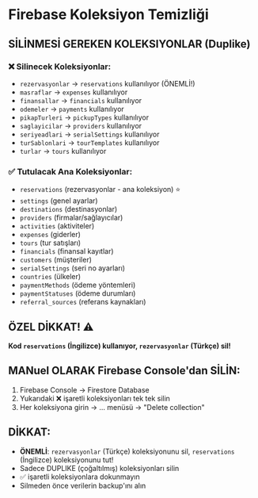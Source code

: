 # Firebase Koleksiyon Temizliği

## SİLİNMESİ GEREKEN KOLEKSIYONLAR (Duplike)

### ❌ Silinecek Koleksiyonlar:
- `rezervasyonlar` → `reservations` kullanılıyor (ÖNEMLİ!)
- `masraflar` → `expenses` kullanılıyor
- `finansallar` → `financials` kullanılıyor  
- `odemeler` → `payments` kullanılıyor
- `pikapTurleri` → `pickupTypes` kullanılıyor
- `saglayicilar` → `providers` kullanılıyor
- `seriyeadlari` → `serialSettings` kullanılıyor
- `turSablonlari` → `tourTemplates` kullanılıyor
- `turlar` → `tours` kullanılıyor

### ✅ Tutulacak Ana Koleksiyonlar:
- `reservations` (rezervasyonlar - ana koleksiyon) ⭐
- `settings` (genel ayarlar)
- `destinations` (destinasyonlar)
- `providers` (firmalar/sağlayıcılar)
- `activities` (aktiviteler)
- `expenses` (giderler)
- `tours` (tur satışları)
- `financials` (finansal kayıtlar)
- `customers` (müşteriler)
- `serialSettings` (seri no ayarları)
- `countries` (ülkeler)
- `paymentMethods` (ödeme yöntemleri)
- `paymentStatuses` (ödeme durumları)
- `referral_sources` (referans kaynakları)

## ÖZEL DİKKAT! ⚠️

**Kod `reservations` (İngilizce) kullanıyor, `rezervasyonlar` (Türkçe) sil!**

## MANuel OLARAK Firebase Console'dan SİLİN:

1. Firebase Console → Firestore Database
2. Yukarıdaki ❌ işaretli koleksiyonları tek tek silin
3. Her koleksiyona girin → ... menüsü → "Delete collection"

## DİKKAT:
- **ÖNEMLİ**: `rezervasyonlar` (Türkçe) koleksiyonunu sil, `reservations` (İngilizce) koleksiyonunu tut!
- Sadece DUPLIKE (çoğaltılmış) koleksiyonları silin
- ✅ işaretli koleksiyonlara dokunmayın
- Silmeden önce verilerin backup'ını alın
